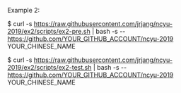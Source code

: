 Example 2:

$ curl -s https://raw.githubusercontent.com/jrjang/ncyu-2019/ex2/scripts/ex2-pre.sh | bash -s -- https://github.com/YOUR_GITHUB_ACCOUNT/ncyu-2019 YOUR_CHINESE_NAME

$ curl -s https://raw.githubusercontent.com/jrjang/ncyu-2019/ex2/scripts/ex2-test.sh | bash -s -- https://github.com/YOUR_GITHUB_ACCOUNT/ncyu-2019 YOUR_CHINESE_NAME
